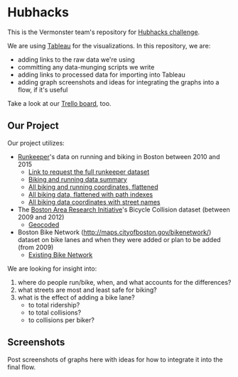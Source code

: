 # Hubhacks

This is the Vermonster team's repository for [Hubhacks challenge](http://hubhacks2.challengepost.com/).

We are using [Tableau](http://www.tableau.com/) for the visualizations. In this repository, we are:
* adding links to the raw data we're using
* committing any data-munging scripts we write
* adding links to processed data for importing into Tableau
* adding graph screenshots and ideas for integrating the graphs into a flow, if it's useful

Take a look at our [Trello board](https://trello.com/b/ujpMKWdD/hubhacks), too.

## Our Project

Our project utilizes:

- [Runkeeper](http://runkeeper.com/)'s data on running and biking in Boston between 2010 and 2015
    * [Link to request the full runkeeper dataset](https://docs.google.com/forms/d/14tmXeophCx0yUKbFW24Ge9kqvBAL2AlbSaaoqyDO_dA/viewform?c=0&w=1)
    * [Biking and running data summary](https://s3-us-west-2.amazonaws.com/hubhacks/route_summary.csv)
    * [All biking and running coordinates, flattened](https://s3-us-west-2.amazonaws.com/hubhacks/flattened_route_data.csv)
    * [All biking data, flattened with path indexes](https://s3-us-west-2.amazonaws.com/hubhacks/flattened_cycling_data_with_indexes.csv)
    * [All biking data coordinates with street names]()
- The [Boston Area Research Initiative](http://www.bostonarearesearchinitiative.net/data-library.php?dvn_subpage=/faces/study/StudyPage.xhtml?globalId=doi:10.7910/DVN/24713&studyListingIndex=0_793b56b69639262a4ff832a1af7c)'s Bicycle Collision dataset (between 2009 and 2012)
    * [Geocoded](https://s3-us-west-2.amazonaws.com/hubhacks/bike_collision_geo.csv)
- Boston Bike Network (http://maps.cityofboston.gov/bikenetwork/) dataset on bike lanes and when they were added or plan to be added (from 2009)
    * [Existing Bike Network](https://github.com/asross/hubhacks/blob/master/Existing_Bike_Network.json)

We are looking for insight into:

1. where do people run/bike, when, and what accounts for the differences?
2. what streets are most and least safe for biking?
3. what is the effect of adding a bike lane?
    * to total ridership?
    * to total collisions?
    * to collisions per biker?

## Screenshots

Post screenshots of graphs here with ideas for how to integrate it into the final flow.
